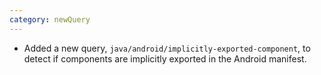 ```yaml
---
category: newQuery
---
```

* Added a new query, `java/android/implicitly-exported-component`, to detect if components are implicitly exported in the Android manifest.
